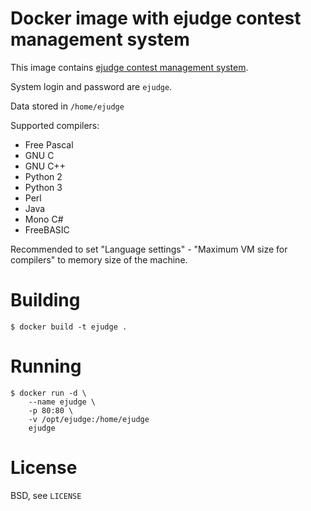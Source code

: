 Docker image with ejudge contest management system
==================================================

This image contains [ejudge contest management system](https://ejudge.ru).

System login and password are `ejudge`.

Data stored in `/home/ejudge`

Supported compilers:

* Free Pascal
* GNU C
* GNU C++
* Python 2
* Python 3
* Perl
* Java
* Mono C#
* FreeBASIC

Recommended to set "Language settings" - "Maximum VM size for compilers" to memory size of the machine.

Building
========

    $ docker build -t ejudge .
    
Running
=======

    $ docker run -d \
        --name ejudge \
        -p 80:80 \
        -v /opt/ejudge:/home/ejudge
        ejudge

License
=======

BSD, see `LICENSE`
